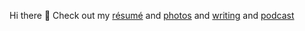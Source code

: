 Hi there 👋 Check out my [résumé](http://philipchu.com/) and [photos](https://unsplash.com/@technicat) and [writing](https://github.com/technicat/technicat-on-software/) and [podcast](https://gamedevslikeyou.libsyn.com/phil-chu)
<!--
**technicat/technicat** is a ✨ _special_ ✨ repository because its `README.md` (this file) appears on your GitHub profile.

Here are some ideas to get you started:

- 🔭 I’m currently working on ...
- 🌱 I’m currently learning ...
- 👯 I’m looking to collaborate on ...
- 🤔 I’m looking for help with ...
- 💬 Ask me about ...
- 📫 How to reach me: ...
- 😄 Pronouns: ...
- ⚡ Fun fact: ...
-->
